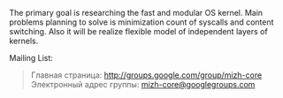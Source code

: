 The primary goal is researching the fast and modular OS kernel. Main problems planning to solve is minimization count of syscalls and content switching. Also it will be realize flexible model of independent layers of kernels.

Mailing List:
> Главная страница:           http://groups.google.com/group/mizh-core
> Электронный адрес группы:   mizh-core@googlegroups.com








